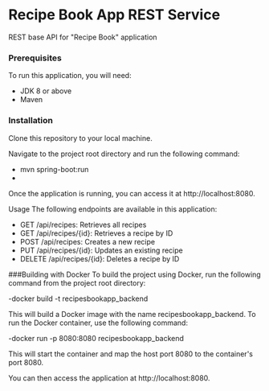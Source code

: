 # Recipe Book App REST Service
REST base API for "Recipe Book" application

### Prerequisites
To run this application, you will need:
- JDK 8 or above
- Maven

### Installation
Clone this repository to your local machine.

Navigate to the project root directory and run the following command:

- mvn spring-boot:run
- 
Once the application is running, you can access it at http://localhost:8080.

Usage
The following endpoints are available in this application:

- GET /api/recipes: Retrieves all recipes
- GET /api/recipes/{id}: Retrieves a recipe by ID
- POST /api/recipes: Creates a new recipe
- PUT /api/recipes/{id}: Updates an existing recipe
- DELETE /api/recipes/{id}: Deletes a recipe by ID

###Building with Docker
To build the project using Docker, run the following command from the project root directory:

-docker build -t recipesbookapp_backend 

This will build a Docker image with the name recipesbookapp_backend. To run the Docker container, use the following command:

-docker run -p 8080:8080 recipesbookapp_backend

This will start the container and map the host port 8080 to the container's port 8080. 

You can then access the application at http://localhost:8080.
